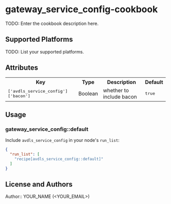 # gateway_service_config-cookbook

TODO: Enter the cookbook description here.

## Supported Platforms

TODO: List your supported platforms.

## Attributes

<table>
  <tr>
    <th>Key</th>
    <th>Type</th>
    <th>Description</th>
    <th>Default</th>
  </tr>
  <tr>
    <td><tt>['avdls_service_config']['bacon']</tt></td>
    <td>Boolean</td>
    <td>whether to include bacon</td>
    <td><tt>true</tt></td>
  </tr>
</table>

## Usage

### gateway_service_config::default

Include `avdls_service_config` in your node's `run_list`:

```json
{
  "run_list": [
    "recipe[avdls_service_config::default]"
  ]
}
```

## License and Authors

Author:: YOUR_NAME (<YOUR_EMAIL>)
